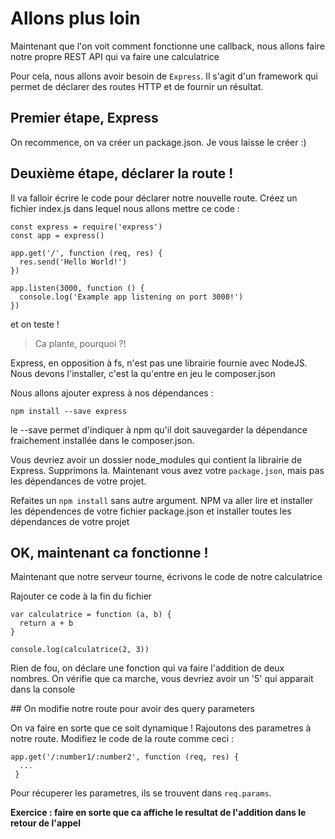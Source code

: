 # Allons plus loin

Maintenant que l'on voit comment fonctionne une callback, nous allons faire notre propre REST API qui va faire une calculatrice

Pour cela, nous allons avoir besoin de `Express`. Il s'agit d'un framework qui permet de déclarer des routes HTTP et de fournir un résultat.

## Premier étape, Express 

On recommence, on va créer un package.json. Je vous laisse le créer :)

## Deuxième étape, déclarer la route ! 

Il va falloir écrire le code pour déclarer notre nouvelle route.
Créez un fichier index.js dans lequel nous allons mettre ce code : 

```
const express = require('express')
const app = express()

app.get('/', function (req, res) {
  res.send('Hello World!')
})

app.listen(3000, function () {
  console.log('Example app listening on port 3000!')
})
```

et on teste ! 

> Ca plante, pourquoi ?!

Express, en opposition à fs, n'est pas une librairie fournie avec NodeJS. Nous devons l'installer, c'est la qu'entre en jeu le composer.json

Nous allons ajouter express à nos dépendances : 

`npm install --save express`

le --save permet d'indiquer à npm qu'il doit sauvegarder la dépendance fraichement installée dans le composer.json.

Vous devriez avoir un dossier node_modules qui contient la librairie de Express. Supprimons la.
Maintenant vous avez votre `package.json`, mais pas les dépendances de votre projet. 

Refaites un `npm install` sans autre argument. NPM va aller lire et installer les dépendences de votre fichier package.json et installer toutes les dépendances de votre projet

## OK, maintenant ca fonctionne ! 

Maintenant que notre serveur tourne, écrivons le code de notre calculatrice

Rajouter ce code à la fin du fichier
```
var calculatrice = function (a, b) {
  return a + b 
}

console.log(calculatrice(2, 3))
```

Rien de fou, on déclare une fonction qui va faire l'addition de deux nombres.
On vérifie que ca marche, vous devriez avoir un '5' qui apparait dans la console

## On modifie notre route pour avoir des query parameters

On va faire en sorte que ce soit dynamique ! Rajoutons des parametres à notre route. Modifiez le code de la route comme ceci : 

```
app.get('/:number1/:number2', function (req, res) {
  ...
 }
```

Pour récuperer les parametres, ils se trouvent dans `req.params`.

**Exercice : faire en sorte que ca affiche le resultat de l'addition dans le retour de l'appel**

